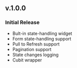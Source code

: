 ## v.1.0.0

### Initial Release
- Bult-in state-handling widget
- Form state-handling support
- Pull to Refresh support
- Pagination support
- State changes logging
- Cubit wrapper
